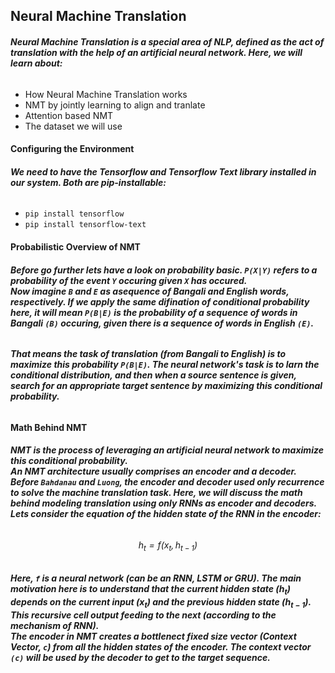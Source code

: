 ## **Neural Machine Translation**
###### **Neural Machine Translation is a special area of NLP, defined as the act of translation with the help of an artificial neural network. Here, we will learn about:**
* How Neural Machine Translation works
* NMT by jointly learning to align and tranlate
* Attention based NMT
* The dataset we will use

#### **Configuring the Environment**
###### **We need to have the Tensorflow and Tensorflow Text library installed in our system. Both are pip-installable:**
* `pip install tensorflow`
* `pip install tensorflow-text`

#### **Probabilistic Overview of NMT**
###### **Before go further lets have a look on probability basic. `P(X|Y)` refers to a probability of the event `Y` occuring given `X` has occured.<br>Now imagine `B` and `E` as asequence of Bangali and English words, respectively. If we apply the same difination of conditional probability here, it will mean `P(B|E)` is the probability of a sequence of words in Bangali `(B)` occuring, given there is a sequence of words in English `(E)`.**
###### **That means the task of translation (from Bangali to English) is to maximize this probability `P(B|E)`. The neural network's task is to larn the conditional distribution, and then when a source sentence is given, search for an appropriate target sentence by maximizing this conditional probability.**

#### **Math Behind NMT**
###### **NMT is the process of leveraging an artificial neural network to maximize this conditional probability.<br>An NMT architecture usually comprises an encoder and a decoder. Before `Bahdanau` and `Luong`, the encoder and decoder used only recurrence to solve the machine translation task. Here, we will discuss the math behind modeling translation using only RNNs as encoder and decoders.<br>Lets consider the equation of the hidden state of the RNN in the encoder:**
###### $$h_t = f(x_t, h_{t-1})$$
###### **Here, `f` is a neural network (can be an RNN, LSTM or GRU). The main motivation here is to understand that the current hidden state $(h_t)$ depends on the current input $(x_t)$ and the previous hidden state $(h_{t-1})$. This recursive cell output feeding to the next (according to the mechanism of RNN).<br>The encoder in NMT creates a bottlenect fixed size vector (Context Vector, `c`) from all the hidden states of the encoder. The context vector `(c)` will be used by the decoder to get to the target sequence.**